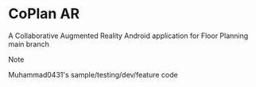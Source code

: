 # CoPlan AR
A Collaborative Augmented Reality Android application for Floor Planning
main branch
> [!NOTE]
> Muhammad0431's sample/testing/dev/feature code
